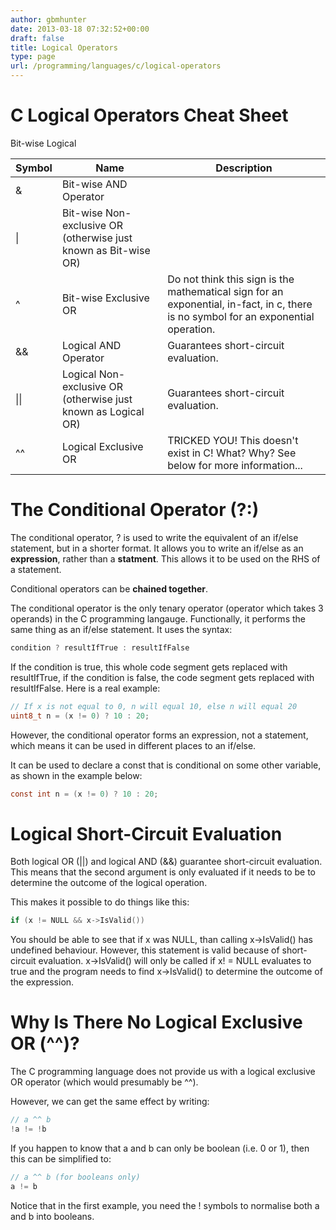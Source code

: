 ```yaml
---
author: gbmhunter
date: 2013-03-18 07:32:52+00:00
draft: false
title: Logical Operators
type: page
url: /programming/languages/c/logical-operators
---
```


# C Logical Operators Cheat Sheet


<table>
    <thead>
        <tr>
            <th>Symbol</th>
            <th>Name</th>
            <th>Description</th>
        </tr>
    </thead>
<tbody >

<tr >
Bit-wise
</tr>
<tr >

<td >&amp;
</td>

<td >Bit-wise AND Operator
</td>

<td >
</td>
</tr>
<tr >

<td >|
</td>

<td >Bit-wise Non-exclusive OR (otherwise just known as Bit-wise OR)
</td>

<td >
</td>
</tr>
<tr >

<td >^
</td>

<td >Bit-wise Exclusive OR
</td>

<td >Do not think this sign is the mathematical sign for an exponential, in-fact, in c, there is no symbol for an exponential operation.
</td>
</tr>
<tr >
Logical
</tr>
<tr >

<td >&amp;&amp;
</td>

<td >Logical AND Operator
</td>

<td >Guarantees short-circuit evaluation.
</td>
</tr>
<tr >

<td >||
</td>

<td >Logical Non-exclusive OR (otherwise just known as Logical OR)
</td>

<td >Guarantees short-circuit evaluation.
</td>
</tr>
<tr >

<td >^^
</td>

<td >Logical Exclusive OR
</td>

<td >TRICKED YOU! This doesn't exist in C! What? Why? See below for more information...
</td>
</tr>
<tr >

</tr>
</tbody>
</table>

# The Conditional Operator (?:)

The conditional operator, ? is used to write the equivalent of an if/else statement, but in a shorter format. It allows you to write an if/else as an **expression**, rather than a **statment**. This allows it to be used on the RHS of a statement.

Conditional operators can be **chained together**.

The conditional operator is the only tenary operator (operator which takes 3 operands) in the C programming langauge. Functionally, it performs the same thing as an if/else statement. It uses the syntax:

```c    
condition ? resultIfTrue : resultIfFalse
```    

If the condition is true, this whole code segment gets replaced with resultIfTrue, if the condition is false, the code segment gets replaced with resultIfFalse. Here is a real example:

```c    
// If x is not equal to 0, n will equal 10, else n will equal 20
uint8_t n = (x != 0) ? 10 : 20;
```

However, the conditional operator forms an expression, not a statement, which means it can be used in different places to an if/else.

It can be used to declare a const that is conditional on some other variable, as shown in the example below:

```c   
const int n = (x != 0) ? 10 : 20;
```    

# Logical Short-Circuit Evaluation

Both logical OR (||) and logical AND (&&) guarantee short-circuit evaluation. This means that the second argument is only evaluated if it needs to be to determine the outcome of the logical operation.

This makes it possible to do things like this:

```c    
if (x != NULL && x->IsValid())
```    

You should be able to see that if x was NULL, than calling x->IsValid() has undefined behaviour. However, this statement is valid because of short-circuit evaluation. x->IsValid() will only be called if x! = NULL evaluates to true and the program needs to find x->IsValid() to determine the outcome of the expression.

# Why Is There No Logical Exclusive OR (^^)?

The C programming language does not provide us with a logical exclusive OR operator (which would presumably be ^^).

However, we can get the same effect by writing:

```c    
// a ^^ b
!a != !b
```    

If you happen to know that a and b can only be boolean (i.e. 0 or 1), then this can be simplified to:

```c    
// a ^^ b (for booleans only)
a != b
```    

Notice that in the first example, you need the ! symbols to normalise both a and b into booleans.
